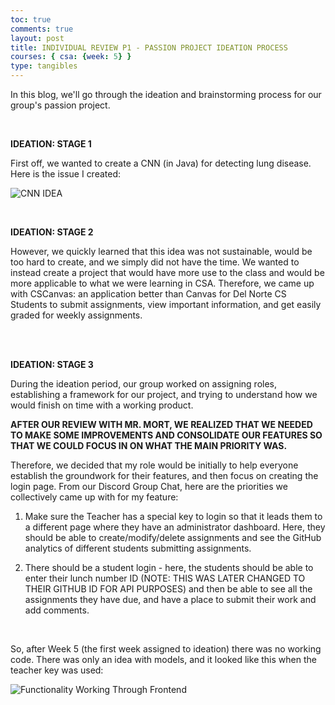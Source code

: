 ```yaml
---
toc: true
comments: true
layout: post
title: INDIVIDUAL REVIEW P1 - PASSION PROJECT IDEATION PROCESS
courses: { csa: {week: 5} }
type: tangibles
---
```



In this blog, we'll go through the ideation and brainstorming process for our group's passion project.

<br>


**IDEATION: STAGE 1**

First off, we wanted to create a CNN (in Java) for detecting lung disease. Here is the issue I created:

![]({{site.baseurl}}/images/InitialIdeation.png "CNN IDEA")

<br>

**IDEATION: STAGE 2**

However, we quickly learned that this idea was not sustainable, would be too hard to create, and we simply did not have the time. We wanted to instead create a project that would have more use to the class and would be more applicable to what we were learning in CSA. Therefore, we came up with CSCanvas: an application better than Canvas for Del Norte CS Students to submit assignments, view important information, and get easily graded for weekly assignments.

<br>

<br>

**IDEATION: STAGE 3**

During the ideation period, our group worked on assigning roles, establishing a framework for our project, and trying to understand how we would finish on time with a working product.

**AFTER OUR REVIEW WITH MR. MORT, WE REALIZED THAT WE NEEDED TO MAKE SOME IMPROVEMENTS AND CONSOLIDATE OUR FEATURES SO THAT WE COULD FOCUS IN ON WHAT THE MAIN PRIORITY WAS.**

Therefore, we decided that my role would be initially to help everyone establish the groundwork for their features, and then focus on creating the login page. From our Discord Group Chat, here are the priorities we collectively came up with for my feature:

1. Make sure the Teacher has a special key to login so that it leads them to a different page where they have an administrator dashboard. Here, they should be able to create/modify/delete assignments and see the GitHub analytics of different students submitting assignments.

2. There should be a student login - here, the students should be able to enter their lunch number ID (NOTE: THIS WAS LATER CHANGED TO THEIR GITHUB ID FOR API PURPOSES) and then be able to see all the assignments they have due, and have a place to submit their work and add comments.

<br>

So, after Week 5 (the first week assigned to ideation) there was no working code. There was only an idea with models, and it looked like this when the teacher key was used:

![]({{site.baseurl}}/images/FeatureWeekFunctionality.png "Functionality Working Through Frontend")

